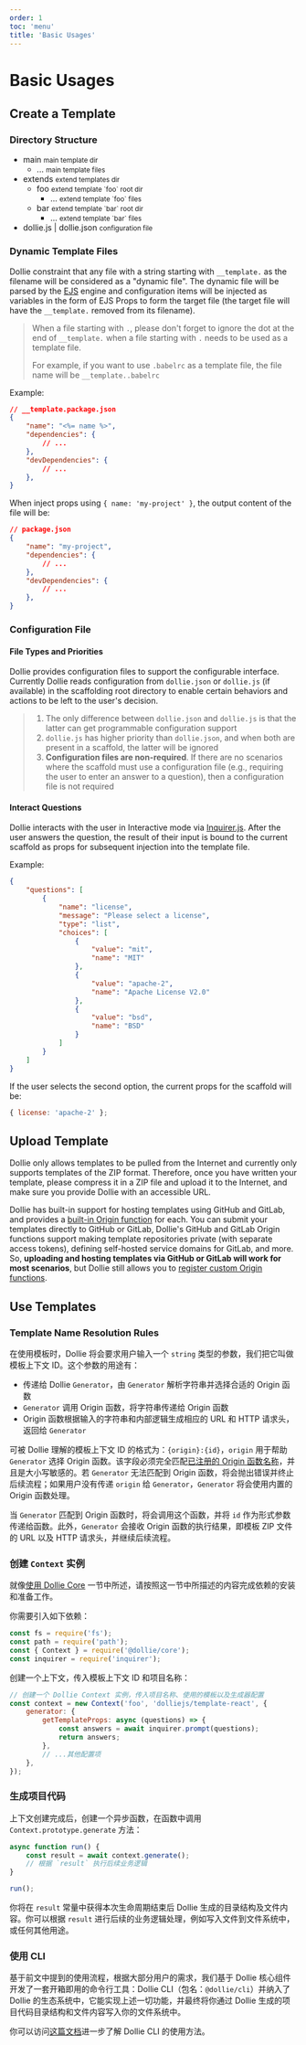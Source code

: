 ```yaml
---
order: 1
toc: 'menu'
title: 'Basic Usages'
---
```


# Basic Usages

## Create a Template

### Directory Structure

<Tree>
    <ul>
        <li>
            main
            <small>main template dir</small>
            <ul>
                <li>
                    ...
                    <small>main template files</small>
                </li>
            </ul>
        </li>
        <li>
            extends
            <small>extend templates dir</small>
            <ul>
                <li>
                    foo
                    <small>extend template `foo` root dir</small>
                    <ul>
                        <li>
                            ...
                            <small>extend template `foo` files</small>
                        </li>
                    </ul>
                </li>
                <li>
                    bar
                    <small>extend template `bar` root dir</small>
                    <ul>
                        <li>
                            ...
                            <small>extend template `bar` files</small>
                        </li>
                    </ul>
                </li>
            </ul>
        </li>
        <li>
            dollie.js | dollie.json
            <small>configuration file</small>
        </li>
    </ul>
</Tree>

### Dynamic Template Files

Dollie constraint that any file with a string starting with `__template.` as the filename will be considered as a "dynamic file". The dynamic file will be parsed by the [EJS](https://ejs.co) engine and configuration items will be injected as variables in the form of EJS Props to form the target file (the target file will have the `__template.` removed from its filename).

> When a file starting with `.`, please don't forget to ignore the dot at the end of `__template.` when a file starting with `.` needs to be used as a template file.
>
> For example, if you want to use `.babelrc` as a template file, the file name will be `__template..babelrc`

Example:

```json
// __template.package.json
{
    "name": "<%= name %>",
    "dependencies": {
        // ...
    },
    "devDependencies": {
        // ...
    },
}
```

When inject props using `{ name: 'my-project' }`, the output content of the file will be:

```json
// package.json
{
    "name": "my-project",
    "dependencies": {
        // ...
    },
    "devDependencies": {
        // ...
    },
}
```

### Configuration File

#### File Types and Priorities

Dollie provides configuration files to support the configurable interface. Currently Dollie reads configuration from `dollie.json` or `dollie.js` (if available) in the scaffolding root directory to enable certain behaviors and actions to be left to the user's decision.

> 1. The only difference between `dollie.json` and `dollie.js` is that the latter can get programmable configuration support
> 2. `dollie.js` has higher priority than `dollie.json`, and when both are present in a scaffold, the latter will be ignored
> 3. **Configuration files are non-required**. If there are no scenarios where the scaffold must use a configuration file (e.g., requiring the user to enter an answer to a question), then a configuration file is not required

#### Interact Questions

Dollie interacts with the user in Interactive mode via [Inquirer.js](https://github.com/SBoudrias/Inquirer.js#readme). After the user answers the question, the result of their input is bound to the current scaffold as props for subsequent injection into the template file.

Example:

```json
{
    "questions": [
        {
            "name": "license",
            "message": "Please select a license",
            "type": "list",
            "choices": [
                {
                    "value": "mit",
                    "name": "MIT"
                },
                {
                    "value": "apache-2",
                    "name": "Apache License V2.0"
                },
                {
                    "value": "bsd",
                    "name": "BSD"
                }
            ]
        }
    ]
}
```

If the user selects the second option, the current props for the scaffold will be:

```js
{ license: 'apache-2' };
```

## Upload Template

Dollie only allows templates to be pulled from the Internet and currently only supports templates of the ZIP format. Therefore, once you have written your template, please compress it in a ZIP file and upload it to the Internet, and make sure you provide Dollie with an accessible URL.

Dollie has built-in support for hosting templates using GitHub and GitLab, and provides a [built-in Origin function](/zh-CN/api#内置-origins) for each. You can submit your templates directly to GitHub or GitLab, Dollie's GitHub and GitLab Origin functions support making template repositories private (with separate access tokens), defining self-hosted service domains for GitLab, and more. So, **uploading and hosting templates via GitHub or GitLab will work for most scenarios**, but Dollie still allows you to [register custom Origin functions](/zh-CN/guide/advanced#%E7%BC%96%E5%86%99-origin-%E5%87%BD%E6%95%B0).

## Use Templates

### Template Name Resolution Rules

在使用模板时，Dollie 将会要求用户输入一个 `string` 类型的参数，我们把它叫做模板上下文 ID。这个参数的用途有：

- 传递给 Dollie `Generator`，由 `Generator` 解析字符串并选择合适的 Origin 函数
- `Generator` 调用 Origin 函数，将字符串传递给 Origin 函数
- Origin 函数根据输入的字符串和内部逻辑生成相应的 URL 和 HTTP 请求头，返回给 `Generator`

可被 Dollie 理解的模板上下文 ID 的格式为：`{origin}:{id}`，`origin` 用于帮助 `Generator` 选择 Origin 函数。该字段必须完全匹配[已注册的 Origin 函数名称](/zh-CN/guide/advanced#添加自定义-origin-函数)，并且是大小写敏感的。若 `Generator` 无法匹配到 Origin 函数，将会抛出错误并终止后续流程；如果用户没有传递 `origin` 给 `Generator`，`Generator` 将会使用内置的 Origin 函数处理。

当 `Generator` 匹配到 Origin 函数时，将会调用这个函数，并将 `id` 作为形式参数传递给函数。此外，`Generator` 会接收 Origin 函数的执行结果，即模板 ZIP 文件的 URL 以及 HTTP 请求头，并继续后续流程。

### 创建 `Context` 实例

就像[使用 Dollie Core](/zh-CN/guide#使用-dollie-core) 一节中所述，请按照这一节中所描述的内容完成依赖的安装和准备工作。

你需要引入如下依赖：

```javascript
const fs = require('fs');
const path = require('path');
const { Context } = require('@dollie/core');
const inquirer = require('inquirer');
```

创建一个上下文，传入模板上下文 ID 和项目名称：

```javascript
// 创建一个 Dollie Context 实例，传入项目名称、使用的模板以及生成器配置
const context = new Context('foo', 'dolliejs/template-react', {
    generator: {
        getTemplateProps: async (questions) => {
            const answers = await inquirer.prompt(questions);
            return answers;
        },
        // ...其他配置项
    },
});
```

### 生成项目代码

上下文创建完成后，创建一个异步函数，在函数中调用 `Context.prototype.generate` 方法：

```javascript
async function run() {
    const result = await context.generate();
    // 根据 `result` 执行后续业务逻辑
}

run();
```

你将在 `result` 常量中获得本次生命周期结束后 Dollie 生成的目录结构及文件内容。你可以根据 `result` 进行后续的业务逻辑处理，例如写入文件到文件系统中，或任何其他用途。

### 使用 CLI

基于前文中提到的使用流程，根据大部分用户的需求，我们基于 Dollie 核心组件开发了一套开箱即用的命令行工具：Dollie CLI（包名：`@dollie/cli`）并纳入了 Dollie 的生态系统中，它能实现上述一切功能，并最终将你通过 Dollie 生成的项目代码目录结构和文件内容写入你的文件系统中。

你可以访问[这篇文档](/zh-CN/ecosystem#cli)进一步了解 Dollie CLI 的使用方法。
